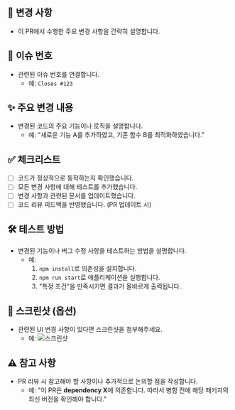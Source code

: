 ## 📢 변경 사항
- 이 PR에서 수행한 주요 변경 사항을 간략히 설명합니다.

## 🔧 이슈 번호
- 관련된 이슈 번호를 연결합니다.
  - 예: `Closes #123`

## ✨ 주요 변경 내용
- 변경된 코드의 주요 기능이나 로직을 설명합니다.
  - 예: "새로운 기능 A를 추가하였고, 기존 함수 B를 최적화하였습니다."

## ✅ 체크리스트
- [ ] 코드가 정상적으로 동작하는지 확인했습니다.
- [ ] 모든 변경 사항에 대해 테스트를 추가했습니다.
- [ ] 변경 사항과 관련된 문서를 업데이트했습니다.
- [ ] 코드 리뷰 피드백을 반영했습니다. (PR 업데이트 시)

## 🛠️ 테스트 방법
- 변경된 기능이나 버그 수정 사항을 테스트하는 방법을 설명합니다.
  - 예: 
    1. `npm install`로 의존성을 설치합니다.
    2. `npm run start`로 애플리케이션을 실행합니다.
    3. "특정 조건"을 만족시키면 결과가 올바르게 출력됩니다.

## 📸 스크린샷 (옵션)
- 관련된 UI 변경 사항이 있다면 스크린샷을 첨부해주세요.
  - 예: 
    ![스크린샷](https://via.placeholder.com/800x600)

## ⚠️ 참고 사항
- PR 리뷰 시 참고해야 할 사항이나 추가적으로 논의할 점을 작성합니다.
  - 예: "이 PR은 **dependency X**에 의존합니다. 따라서 병합 전에 해당 패키지의 최신 버전을 확인해야 합니다."
